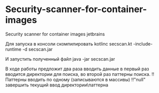 # Security-scanner-for-container-images
Security scanner for container images jetbrains

Для запуска в консоли скомпилировать 
kotlinc secscan.kt  -include-runtime -d secscan.jar

И запустить полученный файл
java -jar secscan.jar 

В ходе работы предложит два раза вводить данные в первый раз вводится директории для поиска, во второй раз паттерны поиска.
!!Паттерны вводить по одному (записываются в массивы)
!!"null" завершить текущий ввод директории\паттерна 
